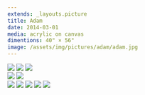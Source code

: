 ```yaml
---
extends: _layouts.picture
title: Adam
date: 2014-03-01
media: acrylic on canvas
dimentions: 40" × 56"
image: /assets/img/pictures/adam/adam.jpg
---
```


<div class="grid gap-px grid-cols-6">
    <img loading="lazy" class="col-span-2" src="/assets/img/pictures/adam/adam-detail-01.jpg">
    <img loading="lazy" class="col-span-2" src="/assets/img/pictures/adam/adam-detail-02.jpg">
    <img loading="lazy" class="col-span-2" src="/assets/img/pictures/adam/adam-detail-03.jpg">
    <div class="col-span-2 grid gap-px">
        <img loading="lazy" src="/assets/img/pictures/adam/adam-detail-04.jpg">
        <img loading="lazy" src="/assets/img/pictures/adam/adam-detail-07.jpg">
    </div>
    <img loading="lazy" class="col-span-4" src="/assets/img/pictures/adam/adam-detail-06.jpg">
    <img loading="lazy" class="col-span-2" src="/assets/img/pictures/adam/adam-detail-05.jpg">
    <img loading="lazy" class="col-span-2" src="/assets/img/pictures/adam/adam-detail-08.jpg">
    <img loading="lazy" class="col-span-2" src="/assets/img/pictures/adam/adam-detail-09.jpg">
    <img loading="lazy" class="col-span-6" src="/assets/img/pictures/adam/adam-detail-10.jpg">
</div>
